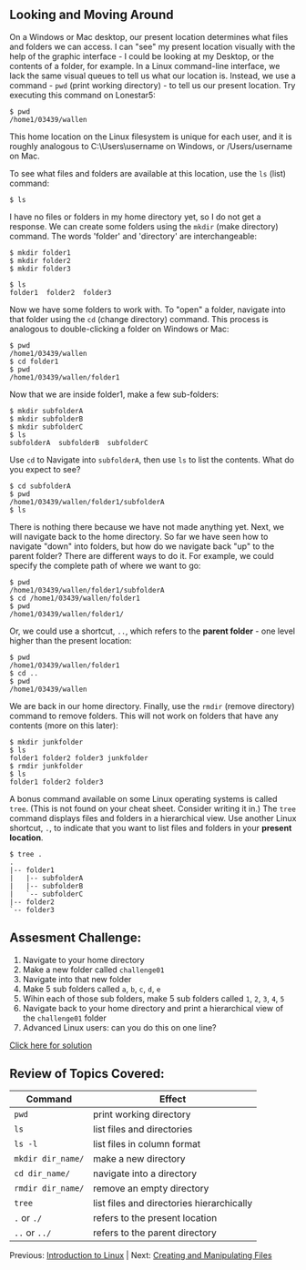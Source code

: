 ## Looking and Moving Around

On a Windows or Mac desktop, our present location determines what files and folders we can access. I can "see" my present location visually with the help of the graphic interface - I could be looking at my Desktop, or the contents of a folder, for example. In a Linux command-line interface, we lack the same visual queues to tell us what our location is. Instead, we use a command - `pwd` (print working directory) - to tell us our present location. Try executing this command on Lonestar5:

```
$ pwd
/home1/03439/wallen 
```

This home location on the Linux filesystem is unique for each user, and it is roughly analogous to C:\Users\username on Windows, or /Users/username on Mac.

To see what files and folders are available at this location, use the `ls` (list) command:

```
$ ls
```

I have no files or folders in my home directory yet, so I do not get a response. We can create some folders using the `mkdir` (make directory) command. The words 'folder' and 'directory' are interchangeable:


```
$ mkdir folder1
$ mkdir folder2
$ mkdir folder3
```

```
$ ls
folder1  folder2  folder3
```

Now we have some folders to work with. To "open" a folder, navigate into that folder using the `cd` (change directory) command. This process is analogous to double-clicking a folder on Windows or Mac:

```
$ pwd
/home1/03439/wallen
$ cd folder1
$ pwd
/home1/03439/wallen/folder1
```

Now that we are inside folder1, make a few sub-folders:

```
$ mkdir subfolderA
$ mkdir subfolderB
$ mkdir subfolderC
$ ls
subfolderA  subfolderB  subfolderC
```

Use `cd` to Navigate into `subfolderA`, then use `ls` to list the contents. What do you expect to see?

```
$ cd subfolderA
$ pwd
/home1/03439/wallen/folder1/subfolderA
$ ls
```

There is nothing there because we have not made anything yet. Next, we will navigate back to the home directory. So far we have seen how to navigate "down" into folders, but how do we navigate back "up" to the parent folder? There are different ways to do it. For example, we could specify the complete path of where we want to go:

```
$ pwd
/home1/03439/wallen/folder1/subfolderA
$ cd /home1/03439/wallen/folder1
$ pwd
/home1/03439/wallen/folder1/
```

Or, we could use a shortcut, `..`, which refers to the **parent folder** - one level higher than the present location:

```
$ pwd
/home1/03439/wallen/folder1
$ cd ..
$ pwd
/home1/03439/wallen
```

We are back in our home directory. Finally, use the  `rmdir` (remove directory) command to remove folders. This will not work on folders that have any contents (more on this later):

```
$ mkdir junkfolder
$ ls 
folder1 folder2 folder3 junkfolder
$ rmdir junkfolder
$ ls
folder1 folder2 folder3
```

A bonus command available on some Linux operating systems is called `tree`. (This is not found on your cheat sheet. Consider writing it in.) The `tree` command displays files and folders in a hierarchical view. Use another Linux shortcut, `.`, to indicate that you want to list files and folders in your **present location**.

```
$ tree .
.
|-- folder1
|   |-- subfolderA
|   |-- subfolderB
|   `-- subfolderC
|-- folder2
`-- folder3
```

## Assesment Challenge:

1. Navigate to your home directory
2. Make a new folder called `challenge01`
3. Navigate into that new folder
4. Make 5 sub folders called `a`, `b`, `c`, `d`, `e`
5. Wihin each of those sub folders, make 5 sub folders called `1`, `2`, `3`, `4`, `5`
6. Navigate back to your home directory and print a hierarchical view of the `challenge01` folder
7. Advanced Linux users: can you do this on one line?


[Click here for solution](intro_to_linux_02_solution.md)

## Review of Topics Covered:

| Command           | Effect     |
|-------------------|------------|
| `pwd`             | print working directory |
| `ls`              | list files and directories |
| `ls -l`           | list files in column format |
| `mkdir dir_name/` | make a new directory |
| `cd dir_name/`    | navigate into a directory |
| `rmdir dir_name/` | remove an empty directory |
| `tree`            | list files and directories hierarchically |
| `.` or `./`       | refers to the present location |
| `..` or `../`     | refers to the parent directory |


Previous: [Introduction to Linux](intro_to_linux_01.md) | Next: [Creating and Manipulating Files](intro_to_linux_03.md)

